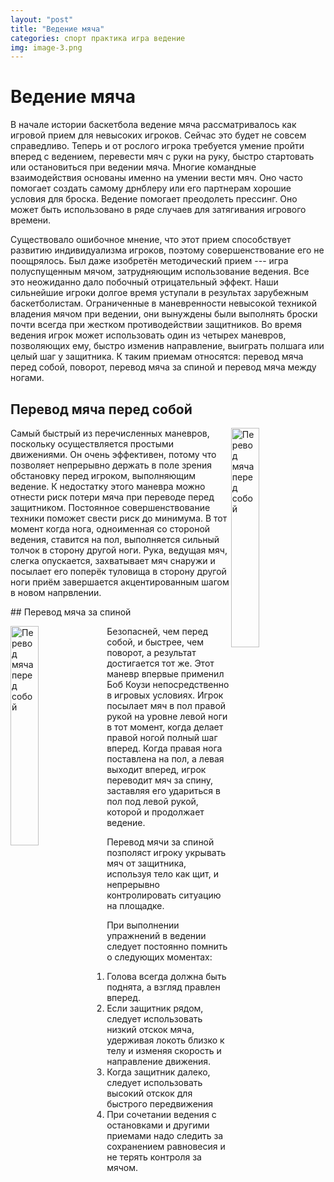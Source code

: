 ```yaml
---
layout: "post"
title: "Ведение мяча"
categories: спорт практика игра ведение
img: image-3.png
---
```


# Ведение мяча

В начале истории баскетбола ведение мяча рассматривалось как игровой
прием для невысоких игроков. Сейчас это будет не совсем
справедливо. Теперь и от рослого игрока требуется
умение пройти вперед с ведением, перевести мяч
с руки на руку, быстро стартовать или остановиться при
ведении мяча. Многие командные взаимодействия основаны
именно на умении вести мяч. Оно часто помогает
создать самому дрнблеру или его партнерам хорошие
условия для броска. Ведение помогает преодолеть прессинг.
Оно может быть использовано в ряде случаев для 
затягивания игрового времени.

Существовало ошибочное мнение, что этот прием способствует
развитию индивидуализма игроков, поэтому совершенствование
его не поощрялось. Был даже изобретён методический
прием --- игра полуспущенным мячом,
затрудняющим использование ведения. Все это неожиданно
дало побочный отрицательный эффект. Наши
сильнейшие игроки долгое время уступали в результах
зарубежным баскетболистам.
Ограниченные в маневренности невысокой техникой
владения мячом при ведении, они вынуждены
были выполнять броски почти всегда при жестком противодействии
защитников.
Во время ведения игрок может использовать один
из четырех маневров, позволяющих ему, быстро изменив
направление, выиграть полшага или целый шаг у защитника.
К таким приемам относятся: перевод мяча перед
собой, поворот, перевод мяча за спиной и перевод мяча
между ногами.

<div>
  <center>
  </center>
</div>


## Перевод мяча перед собой
<p>
<img src="{{site.baseurl}}/images/p25.png"
     alt="Перевод мяча перед собой" style="width:30%" align="right">
Cамый быстрый из перечисленных маневров, поскольку осуществляется
простыми движениями. Он очень эффективен, потому что
позволяет непрерывно держать в поле зрения обстановку
перед игроком, выполняющим ведение. К недостатку
этого маневра можно отнести риск потери мяча при 
переводе перед защитником. Постоянное совершенствование
техники поможет свести риск до минимума. В тот
момент когда нога, одноименная со стороной ведения,
ставится на пол, выполняется сильный толчок в сторону
другой ноги. Рука, ведущая мяч, слегка опускается, захватывает 
мяч снаружи и посылает его поперёк туловища в сторону другой ноги
приём завершается акцентированным шагом в новом напрвлении.
</p>
## Перевод мяча за спиной 
<p>
<img src="{{site.baseurl}}/images/p27.png"
     alt="Перевод мяча перед собой" style="width:30%" align="left" >
Безопасней, чем перед собой, и быстрее, чем поворот, а результат достигается
тот же. Этот маневр впервые применил Боб Коузи
непосредственно в игровых условиях. Игрок посылает
мяч в пол правой рукой на уровне левой ноги в тот момент,
когда делает правой ногой полный шаг вперед.
Когда правая нога поставлена на пол, а левая выходит
вперед, игрок переводит мяч за спину, заставляя его удариться
в пол под левой рукой, которой и продолжает ведение.
</p>

Перевод мячи за спиной позполяст игроку укрывать
мяч от защитника, используя тело как щит, и непрерывно
контролировать ситуацию на площадке.

При выполнении упражнений в ведении следует 
постоянно помнить о следующих моментах:
1. Голова всегда должна быть поднята, а взгляд
правлен вперед.
2. Если защитник рядом, следует использовать низкий
отскок мяча, удерживая локоть близко к телу и
изменяя скорость и направление движения.
3. Когда защитник далеко, следует использовать
высокий отскок для быстрого передвижения
4. При сочетании ведения с остановками и другими
приемами надо следить за сохранением равновесия и не
терять контроля за мячом. 
